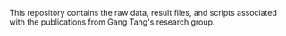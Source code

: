 This repository contains the raw data, result files, and scripts associated with the publications from Gang Tang's research group.

